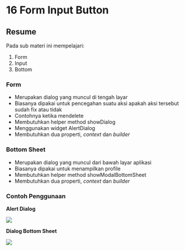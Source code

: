 # 16 Form Input Button

## Resume
Pada sub materi ini mempelajari:
1. Form
2. Input
3. Bottom

### Form
- Merupakan dialog yang muncul di tengah layar
- Biasanya dipakai untuk pencegahan suatu aksi apakah aksi tersebut sudah fix atau tidak
- Contohnya ketika mendelete
- Membutuhkan helper method showDialog
- Menggunakan widget AlertDialog
- Membutuhkan dua properti, *context* dan *builder*

### Bottom Sheet
- Merupakan dialog yang muncul dari bawah layar aplikasi
- Biasanya dipakai untuk menampilkan profile
- Membutuhkan helper method showModalBottomSheet
- Membutuhkan dua properti, *context* dan *builder*

### Contoh Penggunaan 

**Alert Dialog**

<a><img src="https://i.imgur.com/J9oSJos.png" /></a>

**Dialog Bottom Sheet**

<a><img src="https://i.imgur.com/HNwj40f.png" /></a>

